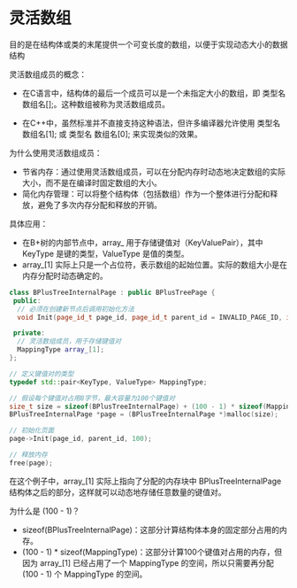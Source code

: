 # 灵活数组

目的是在结构体或类的末尾提供一个可变长度的数组，以便于实现动态大小的数据结构

灵活数组成员的概念：
+ 在C语言中，结构体的最后一个成员可以是一个未指定大小的数组，即 类型名 数组名[];。这种数组被称为灵活数组成员。

+ 在C++中，虽然标准并不直接支持这种语法，但许多编译器允许使用 类型名 数组名[1]; 或 类型名 数组名[0]; 来实现类似的效果。


为什么使用灵活数组成员：
+ 节省内存：通过使用灵活数组成员，可以在分配内存时动态地决定数组的实际大小，而不是在编译时固定数组的大小。
+ 简化内存管理：可以将整个结构体（包括数组）作为一个整体进行分配和释放，避免了多次内存分配和释放的开销。

具体应用：
+ 在B+树的内部节点中，array_ 用于存储键值对（KeyValuePair），其中 KeyType 是键的类型，ValueType 是值的类型。
+ array_[1] 实际上只是一个占位符，表示数组的起始位置。实际的数组大小是在内存分配时动态确定的。

```cpp
class BPlusTreeInternalPage : public BPlusTreePage {
 public:
  // 必须在创建新节点后调用初始化方法
  void Init(page_id_t page_id, page_id_t parent_id = INVALID_PAGE_ID, int max_size = INTERNAL_PAGE_SIZE);

 private:
  // 灵活数组成员，用于存储键值对
  MappingType array_[1];
};

// 定义键值对的类型
typedef std::pair<KeyType, ValueType> MappingType;

```

```cpp
// 假设每个键值对占用8字节，最大容量为100个键值对
size_t size = sizeof(BPlusTreeInternalPage) + (100 - 1) * sizeof(MappingType);
BPlusTreeInternalPage *page = (BPlusTreeInternalPage *)malloc(size);

// 初始化页面
page->Init(page_id, parent_id, 100);

// 释放内存
free(page);
```

在这个例子中，array_[1] 实际上指向了分配的内存块中 BPlusTreeInternalPage 结构体之后的部分，这样就可以动态地存储任意数量的键值对。

为什么是 (100 - 1)？
+ sizeof(BPlusTreeInternalPage)：这部分计算结构体本身的固定部分占用的内存。
+ (100 - 1) * sizeof(MappingType)：这部分计算100个键值对占用的内存，但因为 array_[1] 已经占用了一个 MappingType 的空间，所以只需要再分配 (100 - 1) 个 MappingType 的空间。













